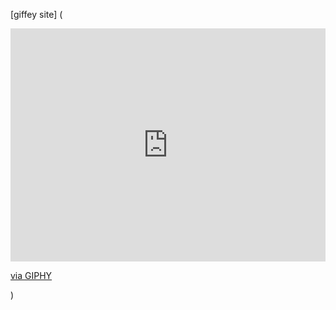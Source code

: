 [giffey site] (<div style="width:100%;height:0;padding-bottom:74%;position:relative;"><iframe src="https://giphy.com/embed/XGU4CyI27f5xBWGJlY" width="100%" height="100%" style="position:absolute" frameBorder="0" class="giphy-embed" allowFullScreen></iframe></div><p><a href="https://giphy.com/gifs/run-parrot-parakeet-XGU4CyI27f5xBWGJlY">via GIPHY</a></p>)
